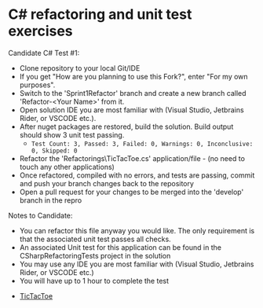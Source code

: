 # C# refactoring and unit test exercises

Candidate C# Test #1:
- Clone repository to your local Git/IDE
- If you get "How are you planning to use this Fork?", enter "For my own purposes".  
- Switch to the 'Sprint1Refactor' branch and create a new branch called 'Refactor-\<Your Name\>' from it.  
- Open solution IDE you are most familiar with (Visual Studio, Jetbrains Rider, or VSCODE etc.).
- After nuget packages are restored, build the solution. Build output should show 3 unit test passing.  
  - `Test Count: 3, Passed: 3, Failed: 0, Warnings: 0, Inconclusive: 0, Skipped: 0`  
- Refactor the 'Refactorings\TicTacToe.cs' application/file - (no need to touch any other applications)
- Once refactored, compiled with no errors, and tests are passing, commit and push your branch changes back to the repository
- Open a pull request for your changes to be merged into the 'develop' branch in the repro

Notes to Candidate:
- You can refactor this file anyway you would like. The only requirement is that the associated unit test passes all checks.
- An associated Unit test for this application can be found in the CSharpRefactoringTests project in the solution
- You may use any IDE you are most familiar with (Visual Studio, Jetbrains Rider, or VSCODE etc.)
- You will have up to 1 hour to complete the test

* [TicTacToe](/C%23/CSharpRefactorings/TicTacToe/Original)
